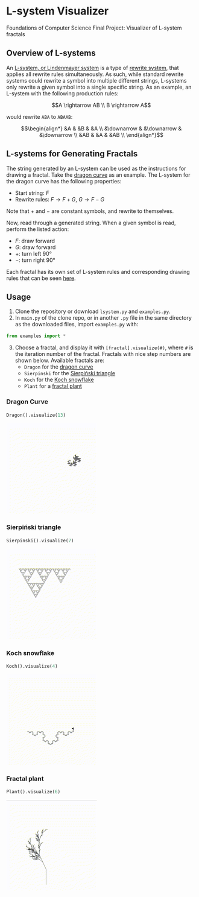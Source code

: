# L-system Visualizer
Foundations of Computer Science Final Project: Visualizer of L-system fractals

## Overview of L-systems

An [L-system, or Lindenmayer system](https://en.wikipedia.org/wiki/L-system) is a type of [rewrite system](https://en.wikipedia.org/wiki/Rewriting), that applies all rewrite rules simultaneously. As such, while standard rewrite systems could rewrite a symbol into multiple different strings, L-systems only rewrite a given symbol into a single specific string. As an example, an L-system with the following production rules:
```math
A \rightarrow AB \\
B \rightarrow A
```
would rewrite `ABA` to `ABAAB`:
```math
\begin{align*}
&A          & &B          & &A \\
&\downarrow & &\downarrow & &\downarrow \\
&AB         & &A          & &AB \\
\end{align*}
```

## L-systems for Generating Fractals

The string generated by an L-system can be used as the instructions for drawing a fractal. Take the [dragon curve](https://en.wikipedia.org/wiki/Dragon_curve) as an example. The L-system for the dragon curve has the following properties:
- Start string: $F$
- Rewrite rules: $F \rightarrow F+G$, $G \rightarrow F-G$

Note that $+$ and $-$ are constant symbols, and rewrite to themselves.

Now, read through a generated string. When a given symbol is read, perform the listed action:
- $F$: draw forward
- $G$: draw forward
- $+$: turn left 90&deg;
- $-$: turn right 90&deg;

Each fractal has its own set of L-system rules and corresponding drawing rules that can be seen [here](https://en.wikipedia.org/wiki/L-system#Examples_of_L-systems).

## Usage
1. Clone the repository or download `lsystem.py` and `examples.py`.
2. In `main.py` of the clone repo, or in another `.py` file in the same directory as the downloaded files, import `examples.py` with:
```python
from examples import *
```
3. Choose a fractal, and display it with `[fractal].visualize(#)`, where `#` is the iteration number of the fractal. Fractals with nice step numbers are shown below. Available fractals are:
    - `Dragon` for the [dragon curve](https://en.wikipedia.org/wiki/Dragon_curve)
    - `Sierpinski` for the [Sierpiński triangle](https://en.wikipedia.org/wiki/Sierpi%C5%84ski_triangle)
    - `Koch` for the [Koch snowflake](https://en.wikipedia.org/wiki/Koch_snowflake)
    - `Plant` for a [fractal plant](https://en.wikipedia.org/wiki/L-system#Example_7:_fractal_plant)
    

### Dragon Curve
```python
Dragon().visualize(13)
```
![Dragon curve gif](/img/dragon.gif)
### Sierpiński triangle
```python
Sierpinski().visualize(7)
```
![Sierpiński triangle gif](/img/sierpinski.gif)
### Koch snowflake
```python
Koch().visualize(4)
```
![Koch snowflake gif](/img/koch.gif)
### Fractal plant
```python
Plant().visualize(6)
```
![Fractal plant gif](/img/plant.gif)